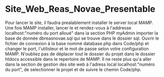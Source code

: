 # Site_Web_Reas_Novae_Presentable
Pour lancer le site, il faudra prealablement installer le server local MAMP.
Une fois MAMP installer, lancer le et rendez-vous à l'addresse localhost:"numéro du port alloué" dans la section PHP myAdmin importer la base de donnée dbreasnovae.sql qui se trouve dans le dossier sql.
Ouvrir le fichier de connexion à la base nommé database.php dans Code/php et changer le port, l'utilisteur et le mot de passe selon votre configuration MAMP.
N'oubliez pas de déplacer tout le dossier du projet dans le dossier htdocs accessible dans le repertoire de MAMP.
Il ne reste plus qu'a aller dans la section de gestion des site web à l'adress local localhost:"numéro du port", de selectionner le projet et de suivre le chemin Code/php.

